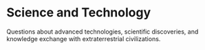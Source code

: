 # Science and Technology

Questions about advanced technologies, scientific discoveries, and knowledge exchange with extraterrestrial civilizations.